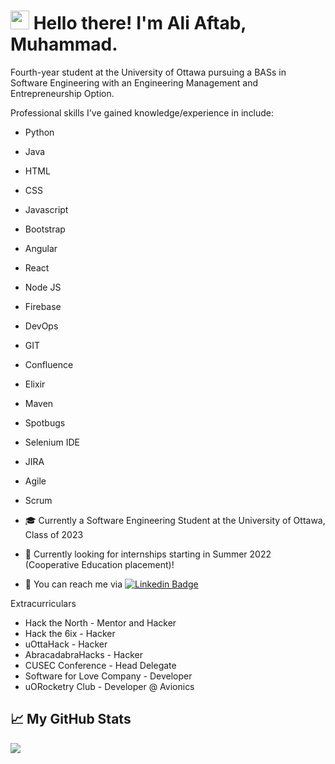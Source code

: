 <!-- Text -->


# <img src="https://raw.githubusercontent.com/MartinHeinz/MartinHeinz/master/wave.gif" width="30px"> Hello there! I'm Ali Aftab, Muhammad.

Fourth-year student at the University of Ottawa pursuing a BASs in Software Engineering with an Engineering Management and Entrepreneurship Option.

Professional skills I've gained knowledge/experience in include:
- Python
- Java
- HTML
- CSS
- Javascript
- Bootstrap
- Angular
- React
- Node JS
- Firebase
- DevOps
- GIT
- Confluence
- Elixir
- Maven
- Spotbugs
- Selenium IDE
- JIRA
- Agile
- Scrum 

- 🎓 Currently a Software Engineering Student at the University of Ottawa, Class of 2023
- 🙋 Currently looking for internships starting in Summer 2022 (Cooperative Education placement)!
- 💬 You can reach me via [![Linkedin Badge](https://img.shields.io/badge/-Ali-blue?style=flat-square&logo=Linkedin&logoColor=white&link=https://www.linkedin.com/in/ali-aftab-muhammad/)](https://www.linkedin.com/in/ali-aftab-muhammad/)

Extracurriculars
- Hack the North - Mentor and Hacker 
- Hack the 6ix - Hacker 
- uOttaHack - Hacker
- AbracadabraHacks - Hacker 
- CUSEC Conference - Head Delegate
- Software for Love Company - Developer
- uORocketry Club - Developer @ Avionics

## &#x1f4c8; My GitHub Stats

<img align="center" src="https://github-readme-stats.vercel.app/api/?username=Renfrew100&theme=dark&hide=stars"/>
<br/>

